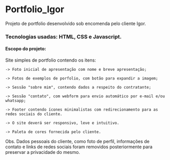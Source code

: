 # Portfolio_Igor

Projeto de portfolio desenvolvido sob encomenda pelo cliente Igor.

### Tecnologias usadas: HTML, CSS e Javascript.

#### Escopo do projeto:

  Site simples de portfolio contendo os itens: 
  
    -> Foto inicial de apresentação com nome e breve apresentação;
    
    -> Fotos de exemplos de porfolio, com botão para expandir a imagem;
    
    -> Sessão "sobre mim", contendo dados a respeito do contratante;
    
    -> Sessão "contato", com webform para envio automático por e-mail e/ou whatsapp;
    
    -> Footer contendo ícones minimalistas com redirecionamento para as redes sociais do cliente.
    
    -> O site deverá ser responsivo, leve e intuitivo.
    
    -> Paleta de cores fornecida pelo cliente.
    
Obs. Dados pessoais do cliente, como foto de perfil, informações de contato e links de redes sociais foram removidos posteriormente para preservar a privacidade do mesmo.

